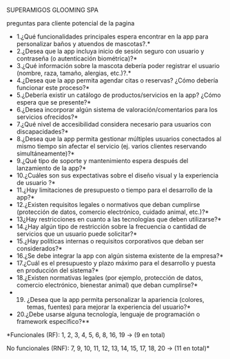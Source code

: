 SUPERAMIGOS GLOOMING SPA 

preguntas para cliente potencial de la pagina
* 1.¿Qué funcionalidades principales espera encontrar en la app para personalizar baños y atuendos de mascotas?.*
* 2.¿Desea que la app incluya inicio de sesión seguro con usuario y contraseña (o autenticación biométrica)?*
* 3.¿Qué información sobre la mascota debería poder registrar el usuario (nombre, raza, tamaño, alergias, etc.)?.*
* 4.¿Desea que la app permita agendar citas o reservas? ¿Cómo debería funcionar este proceso?*
* 5.¿Debería existir un catálogo de productos/servicios en la app? ¿Cómo espera que se presente?*
* 6.¿Desea incorporar algún sistema de valoración/comentarios para los servicios ofrecidos?*
* 7.¿Qué nivel de accesibilidad considera necesario para usuarios con discapacidades?*
* 8.¿Desea que la app permita gestionar múltiples usuarios conectados al mismo tiempo sin afectar el servicio (ej. varios clientes reservando simultáneamente)?*
* 9.¿Qué tipo de soporte y mantenimiento espera después del lanzamiento de la app?*
* 10.¿Cuáles son sus expectativas sobre el diseño visual y la experiencia de usuario ?*
* 11.¿Hay limitaciones de presupuesto o tiempo para el desarrollo de la app?*
* 12.¿Existen requisitos legales o normativos que deban cumplirse (protección de datos, comercio electrónico, cuidado animal, etc.)?*
* 13¿Hay restricciones en cuanto a las tecnologías que deben utilizarse?*
* 14.¿Hay algún tipo de restricción sobre la frecuencia o cantidad de servicios que un usuario puede solicitar?*
* 15.¿Hay políticas internas o requisitos corporativos que deban ser considerados?*
* 16.¿Se debe integrar la app con algún sistema existente de la empresa?*
* 17.¿Cuál es el presupuesto y plazo máximo para el desarrollo y puesta en producción del sistema?*
* 18.¿Existen normativas legales (por ejemplo, protección de datos, comercio electrónico, bienestar animal) que deban cumplirse?*
* 19. ¿Desea que la app permita personalizar la apariencia (colores, temas, fuentes) para mejorar la experiencia del usuario?*
* 20.¿Debe usarse alguna tecnología, lenguaje de programación o framework específico?**

*Funcionales (RF): 1, 2, 3, 4, 5, 6, 8, 16, 19 → (9 en total)

No funcionales (RNF): 7, 9, 10, 11, 12, 13, 14, 15, 17, 18, 20 → (11 en total)*

